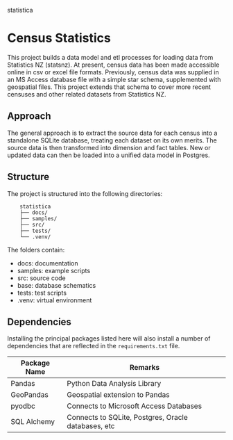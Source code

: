 statistica



Census Statistics 
================= 

This project builds a data model and etl processes for loading data from Statistics NZ (statsnz). 
At present, census data has been made accessible online in csv or excel file formats. 
Previously, census data was supplied in an MS Access database file with a simple star schema, supplemented with geospatial files. 
This project extends that schema to cover more recent censuses and other related datasets from Statistics NZ. 


Approach 
-------- 

The general approach is to extract the source data for each census into a standalone SQLite database, treating each dataset on its own merits. 
The source data is then transformed into dimension and fact tables. 
New or updated data can then be loaded into a unified data model in Postgres. 


Structure 
--------- 

The project is structured into the following directories: 

```
    statistica
    ├── docs/
    ├── samples/
    ├── src/
    ├── tests/
    └── .venv/
``` 

The folders contain: 

- docs: documentation 
- samples: example scripts 
- src: source code
- base: database schematics
- tests: test scripts
- .venv: virtual environment 


Dependencies 
------------ 

Installing the principal packages listed here will also install a number of dependencies that are reflected in the `requirements.txt` file. 

| Package Name | Remarks | 
| ------------ | ------- | 
| Pandas | Python Data Analysis Library | 
| GeoPandas | Geospatial extension to Pandas | 
| pyodbc | Connects to Microsoft Access Databases |
| SQL Alchemy | Connects to SQLite, Postgres, Oracle databases, etc | 

